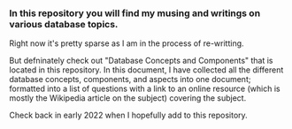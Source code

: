 ### In this repository you will find my musing and writings on various database topics.

Right now it's pretty sparse as I am in the process of re-writting.

But defninately check out "Database Concepts and Components" that is located in this repository.  In this document, I have collected all the different database concepts, components, and aspects into one document; formatted into a list of questions with a link to an online resource (which is mostly the Wikipedia article on the subject) covering the subject.

Check back in early 2022 when I hopefully add to this repository.

